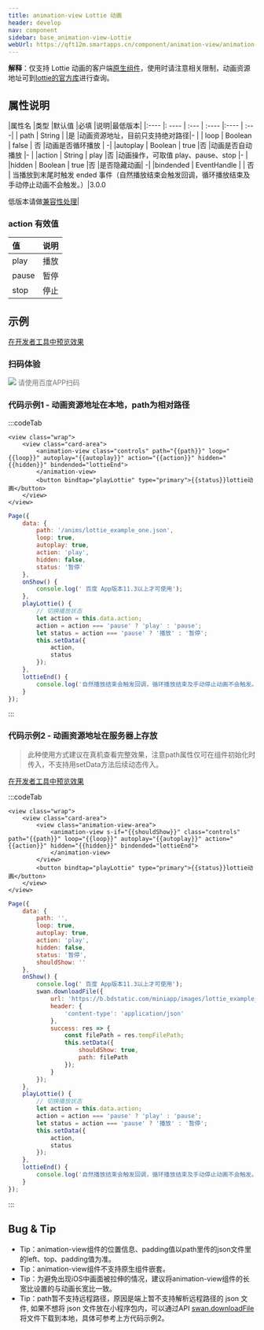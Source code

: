 ```yaml
---
title: animation-view Lottie 动画
header: develop
nav: component
sidebar: base_animation-view-Lottie
webUrl: https://qft12m.smartapps.cn/component/animation-view/animation-view
---
```


**解释**：仅支持 Lottie 动画的客户端[原生组件](https://smartprogram.baidu.com/docs/develop/component/native/)，使用时请注意相关限制，动画资源地址可到[lottie的官方库](https://github.com/airbnb/lottie-web)进行查询。

##  属性说明

|属性名 |类型  |默认值  |必填 |说明|最低版本|
|:---- |: ---- | :--- | :---- |:---- | :---|
| path | String  |  |是 |动画资源地址，目前只支持绝对路径|- |
| loop | Boolean  |  false | 否 |动画是否循环播放 | -|
|autoplay | Boolean | true	  |否 |动画是否自动播放	|- |
|action | String  |	  play |否 |动画操作，可取值 play、pause、stop	|- |
|hidden | Boolean  |  true |否 |是否隐藏动画| -|
|bindended | EventHandle |   | 否 | 当播放到末尾时触发 ended 事件（自然播放结束会触发回调，循环播放结束及手动停止动画不会触发。）|3.0.0<p>低版本请做<a href="https://smartprogram.baidu.com/docs/develop/swan/compatibility/">兼容性处理</a>|

###  action 有效值

| 值 | 说明 |
|:---- |:---- |
| play | 播放 |
| pause | 暂停 |
| stop | 停止 |

## 示例

<a href="swanide://fragment/773e8370ff783eb66df9666b9cfb39741579144901388" title="在开发者工具中预览效果" target="_self">在开发者工具中预览效果</a>

### 扫码体验

<div class='scan-code-container'>
    <img src="https://b.bdstatic.com/miniapp/assets/images/doc_demo/animation-view.png" class="demo-qrcode-image" />
    <font color=#777 12px>请使用百度APP扫码</font>
</div>


 

###  代码示例1 - 动画资源地址在本地，path为相对路径


 

:::codeTab
```swan
<view class="wrap">
    <view class="card-area">
        <animation-view class="controls" path="{{path}}" loop="{{loop}}" autoplay="{{autoplay}}" action="{{action}}" hidden="{{hidden}}" bindended="lottieEnd">
        </animation-view>
        <button bindtap="playLottie" type="primary">{{status}}lottie动画</button>
    </view>
</view>
```
 

```js
Page({
    data: {
        path: '/anims/lottie_example_one.json',
        loop: true,
        autoplay: true,
        action: 'play',
        hidden: false,
        status: '暂停'
    },
    onShow() {
        console.log(' 百度 App版本11.3以上才可使用');
    },
    playLottie() {
        // 切换播放状态
        let action = this.data.action;
        action = action === 'pause' ? 'play' : 'pause';
        let status = action === 'pause' ? '播放' : '暂停';
        this.setData({
            action,
            status
        });
    },
    lottieEnd() {
        console.log('自然播放结束会触发回调，循环播放结束及手动停止动画不会触发。');
    }
});
```
:::

###  代码示例2 - 动画资源地址在服务器上存放

> 此种使用方式建议在真机查看完整效果，注意path属性仅可在组件初始化时传入，不支持用setData方法后续动态传入。

<a href="swanide://fragment/91ca60efd6f0a977bfba5c315083a57a1579157854484" title="在开发者工具中预览效果" target="_self">在开发者工具中预览效果</a>

 

:::codeTab
```swan
<view class="wrap">
    <view class="card-area">
        <view class="animation-view-area">
            <animation-view s-if="{{shouldShow}}" class="controls" path="{{path}}" loop="{{loop}}" autoplay="{{autoplay}}" action="{{action}}" hidden="{{hidden}}" bindended="lottieEnd">
            </animation-view>
        </view>
        <button bindtap="playLottie" type="primary">{{status}}lottie动画</button>
    </view>
</view>

```
 

```js
Page({
    data: {
        path: '',
        loop: true,
        autoplay: true,
        action: 'play',
        hidden: false,
        status: '暂停',
        shouldShow: ''
    },
    onShow() {
        console.log(' 百度 App版本11.3以上才可使用');
        swan.downloadFile({
            url: 'https://b.bdstatic.com/miniapp/images/lottie_example_one.json',
            header: {
                'content-type': 'application/json'
            },
            success: res => {
                const filePath = res.tempFilePath;
                this.setData({
                    shouldShow: true,
                    path: filePath
                });
            }
        });
    },
    playLottie() {
        // 切换播放状态
        let action = this.data.action;
        action = action === 'pause' ? 'play' : 'pause';
        let status = action === 'pause' ? '播放' : '暂停';
        this.setData({
            action,
            status
        });
    },
    lottieEnd() {
        console.log('自然播放结束会触发回调，循环播放结束及手动停止动画不会触发。');
    }
});
```
:::
##  Bug & Tip

* Tip：animation-view组件的位置信息、padding值以path里传的json文件里的left、top、padding值为准。
* Tip：animation-view组件不支持原生组件嵌套。
* Tip：为避免出现iOS中画面被拉伸的情况，建议将animation-view组件的长宽比设置的与动画长宽比一致。
* Tip：path暂不支持远程路径，原因是端上暂不支持解析远程路径的 json 文件, 如果不想将 json 文件放在小程序包内，可以通过API [swan.downloadFile](https://smartprogram.baidu.com/docs/develop/api/net/downloadFile/)将文件下载到本地，具体可参考上方代码示例2。
